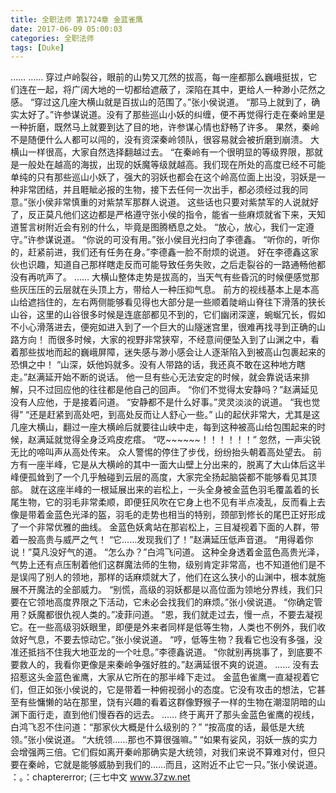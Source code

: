 ```yaml
---
title: 全职法师 第1724章 金蓝雀鹰
date: 2017-06-09 05:00:03
categories: 全职法师
tags: [Duke]
---
```


……
……
穿过卢岭裂谷，眼前的山势又兀然的拔高，每一座都那么巍峨挺拔，它们连在一起，将广阔大地的一切都给遮蔽了，深陷在其中，更给人一种渺小茫然之感。
“穿过这几座大横山就是百拔山的范围了。”张小侯说道。
“那马上就到了，确实太好了。”许参谋说道。没有了那些巡山小妖的纠缠，便不再觉得行走在秦岭里是一种折磨，既然马上就要到达了目的地，许参谋心情也舒畅了许多。
果然，秦岭不是随便什么人都可以闯的，没有资深秦岭领队，很容易就会被折磨到崩溃。
大横山一样很高，大家自然选择翻越过去。
“在秦岭有一个很明显的等级界限，那就是一般处在越高的海拔，出现的妖魔等级就越高。我们现在所处的高度已经不可能单纯的只有那些巡山小妖了，强大的羽妖也都会在这个岭高位面上出没，羽妖是一种非常团结，并且睚眦必报的生物，接下去任何一次出手，都必须经过我的同意。”张小侯非常慎重的对紫禁军那群人说道。
这些话也只要对紫禁军的人说就好了，反正莫凡他们这边都是严格遵守张小侯的指令，能省一些麻烦就省下来，天知道誓言树附近会有别的什么，毕竟是图腾栖息之处。
“放心，放心，我们一定遵守。”许参谋说道。
“你说的可没有用。”张小侯目光扫向了李德鑫。
“听你的，听你的，赶紧前进，我们还有任务在身。”李德鑫一脸不耐烦的说道。
好在李德鑫这家伙也识趣，知道自己那样瞎走反而可能导致任务失败，之后走裂谷的一路通畅他都没有再吭声了。
……
大横山整体走势是拔高的，当天气有些昏沉的时候便感觉那些灰压压的云层就在头顶上方，带给人一种压抑气息。
前方的视线基本上是本高山给遮挡住的，左右两侧能够看见得也大部分是一些顺着陡峭山脊往下滑落的狭长山谷，这里的山谷很多时候是连底部都见不到的，它们幽闭深邃，蜿蜒冗长，假如不小心滑落进去，便宛如进入到了一个巨大的山隧迷宫里，很难再找寻到正确的山路方向！
而很多时候，大家的视野非常狭窄，不经意间便坠入到了山渊之中，看着那些拔地而起的巍峨屏障，迷失感与渺小感会让人逐渐陷入到被高山包裹起来的恐惧之中！
“山深，妖他妈就多。没有人带路的话，我还真不敢在这种地方瞎走。”赵满延开始不断的说话。
他一旦有些心无法安定的时候，就会靠说话来排解，只不过回应他的往往都是他自己的回声。
“你们不觉得太安静吗？”赵满延见没有人应他，于是接着问道。
“安静都不是什么好事。”灵灵淡淡的说道。
“我也觉得”
“还是赶紧到高处吧，到高处反而让人舒心一些。”
山的起伏非常大，尤其是这几座大横山，翻过一座大横岭后就要往山峡中走，每到这种被高山给包围起来的时候，赵满延就觉得全身泛鸡皮疙瘩。
“呓~~~~~~！！！！！！”
忽然，一声尖锐无比的啼叫声从高处传来。
众人警惕的停住了步伐，纷纷抬头朝着高处望去。
前方有一座半峰，它是从大横岭的其中一面大山壁上分出来的，脱离了大山体后这半峰便孤耸到了一个几乎触碰到云层的高度，大家完全扬起脑袋都不能够看见其顶部。
就在这座半峰的一根延展出来的岩松上，一头全身被金蓝色羽毛覆盖着的长尾生物，它的羽毛非常柔顺，即便狂风吹在它身上也不见有半点凌乱，反而看上去像是带着金蓝色光泽的盔，羽毛的走势也相当的特别，颈部到修长的尾巴正好形成了一个非常优雅的曲线。
金蓝色妖禽站在那岩松上，三目凝视着下面的人群，带着一股高贵与威严之气！
“它……发现我们了！”赵满延压低声音道。
“用得着你说！”莫凡没好气的道。
“怎么办？”白鸿飞问道。
这种全身透着金蓝色高贵光泽，气势上还有点压制着他们这群魔法师的生物，级别肯定非常高，也不知道他们是不是误闯了别人的领地，那样的话麻烦就大了，他们在这么狭小的山渊中，根本就施展不开魔法的全部威力。
“别慌，高级的羽妖都是以高位面为领地分界线，我们只要在它领地高度界限之下活动，它未必会找我们的麻烦。”张小侯说道。
“你确定管用？妖魔都很仇视人类的。”凌菲问道。
“恩，我们就走过去，慢一点，不要去凝视它。在一些高级羽妖眼里，即便是外来者同样是低等生物，人类也不例外，我们收敛好气息，不要去惊动它。”张小侯说道。
“哼，低等生物？我看它也没有多强，没准还抵挡不住我大地亚龙的一个吐息。”李德鑫说道。
“你就别再挑事了，到底要不要救人的，我看你更像是来秦岭争强好胜的。”赵满延很不爽的说道。
……
没有去招惹这头金蓝色雀鹰，大家从它所在的那半峰下走过。
金蓝色雀鹰一直凝视着它们，但正如张小侯说的，它是带着一种俯视弱小的态度。它没有攻击的想法，它甚至有些慵懒的站在那里，饶有兴趣的看着这群像野猴子一样的生物在潮湿阴暗的山渊下面行走，直到他们慢吞吞的远去。
……
终于离开了那头金蓝色雀鹰的视线，白鸿飞忍不住问道：“那家伙大概是什么级别的？”
“按高度的话，最低是大统领。”张小侯说道。
“大统领……那也不算很强嘛。”
“如果有娑风，羽妖一族的实力会增强两三倍。它们假如离开秦岭那确实是大统领，对我们来说不算难对付，但只要在秦岭，它就是能够威胁到我们的……而且，这附近不止它一只。”张小侯说道。
：。：chaptererror;
(三七中文 www.37zw.net